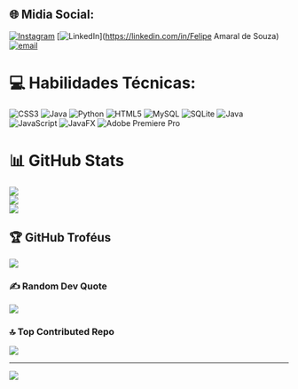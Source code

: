 ## 🌐 Midia Social:
[![Instagram](https://img.shields.io/badge/Instagram-%23E4405F.svg?logo=Instagram&logoColor=white)](https://instagram.com/fe.souzx) [![LinkedIn](https://img.shields.io/badge/LinkedIn-%230077B5.svg?logo=linkedin&logoColor=white)](https://linkedin.com/in/Felipe Amaral de Souza) [![email](https://img.shields.io/badge/Email-D14836?logo=gmail&logoColor=white)](mailto:feamaral.comercial@gmail.com) 

# 💻 Habilidades Técnicas:
![CSS3](https://img.shields.io/badge/css3-%231572B6.svg?style=for-the-badge&logo=css3&logoColor=white) ![Java](https://img.shields.io/badge/java-%23ED8B00.svg?style=for-the-badge&logo=openjdk&logoColor=white) ![Python](https://img.shields.io/badge/python-3670A0?style=for-the-badge&logo=python&logoColor=ffdd54) ![HTML5](https://img.shields.io/badge/html5-%23E34F26.svg?style=for-the-badge&logo=html5&logoColor=white) ![MySQL](https://img.shields.io/badge/mysql-4479A1.svg?style=for-the-badge&logo=mysql&logoColor=white) ![SQLite](https://img.shields.io/badge/sqlite-%2307405e.svg?style=for-the-badge&logo=sqlite&logoColor=white) ![Java](https://img.shields.io/badge/java-%23ED8B00.svg?style=for-the-badge&logo=openjdk&logoColor=white) ![JavaScript](https://img.shields.io/badge/javascript-%23323330.svg?style=for-the-badge&logo=javascript&logoColor=%23F7DF1E) ![JavaFX](https://img.shields.io/badge/javafx-%23FF0000.svg?style=for-the-badge&logo=javafx&logoColor=white) ![Adobe Premiere Pro](https://img.shields.io/badge/Adobe%20Premiere%20Pro-9999FF.svg?style=for-the-badge&logo=Adobe%20Premiere%20Pro&logoColor=white)
# 📊 GitHub Stats
![](https://github-readme-stats.vercel.app/api?username=FeSouza44&theme=dark&hide_border=false&include_all_commits=true&count_private=false)<br/>
![](https://nirzak-streak-stats.vercel.app/?user=FeSouza44&theme=dark&hide_border=false)<br/>
![](https://github-readme-stats.vercel.app/api/top-langs/?username=FeSouza44&theme=dark&hide_border=false&include_all_commits=true&count_private=false&layout=compact)

## 🏆 GitHub Troféus
![](https://github-profile-trophy.vercel.app/?username=FeSouza44&theme=radical&no-frame=false&no-bg=true&margin-w=4)

### ✍️ Random Dev Quote
![](https://quotes-github-readme.vercel.app/api?type=horizontal&theme=radical)

### 🔝 Top Contributed Repo
![](https://github-contributor-stats.vercel.app/api?username=FeSouza44&limit=5&theme=dark&combine_all_yearly_contributions=true)

---
[![](https://visitcount.itsvg.in/api?id=FeSouza44&icon=0&color=0)](https://visitcount.itsvg.in)

<!-- Proudly created with GPRM ( https://gprm.itsvg.in ) -->


